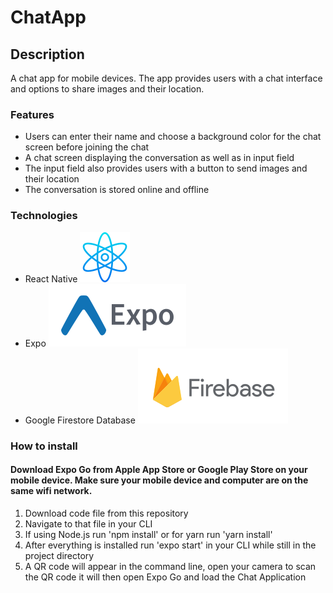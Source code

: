 # ChatApp

## Description
A chat app for mobile devices. The app
provides users with a chat interface and options to share images and their
location.

### Features
- Users can enter their name and choose a background color for the chat screen before joining the chat
- A chat screen displaying the conversation as well as in input field
- The input field also provides users with a button to send images and their location
- The conversation is stored online and offline

### Technologies
- React Native  ![alt text](https://github.com/TimBTaylor/personal-portfolio/blob/main/projects-images/react.svg)
- Expo  ![alt text](https://github.com/TimBTaylor/personal-portfolio/blob/main/projects-images/expo.svg)
- Google Firestore Database  ![alt text](https://github.com/TimBTaylor/personal-portfolio/blob/main/projects-images/firebase.svg)

### How to install
#### Download Expo Go from Apple App Store or Google Play Store on your mobile device.  Make sure your mobile device and computer are on the same wifi network.
1. Download code file from this repository
2. Navigate to that file in your CLI
3. If using Node.js run 'npm install' or for yarn run 'yarn install'
4. After everything is installed run 'expo start' in your CLI while still in the project directory
5. A QR code will appear in the command line, open your camera to scan the QR code it will then open Expo Go and load the Chat Application

